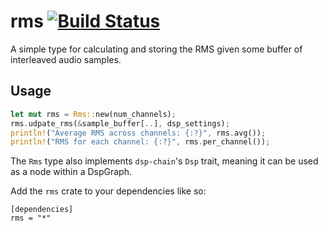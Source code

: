 # rms [![Build Status](https://travis-ci.org/RustAudio/rms.svg?branch=master)](https://travis-ci.org/RustAudio/rms)

A simple type for calculating and storing the RMS given some buffer of interleaved audio samples.


Usage
-----

```Rust
let mut rms = Rms::new(num_channels);
rms.udpate_rms(&sample_buffer[..], dsp_settings);
println!("Average RMS across channels: {:?}", rms.avg());
println!("RMS for each channel: {:?}", rms.per_channel());
```

The `Rms` type also implements `dsp-chain`'s `Dsp` trait, meaning it can be used as a node within a DspGraph.

Add the `rms` crate to your dependencies like so:

```
[dependencies]
rms = "*"
```
